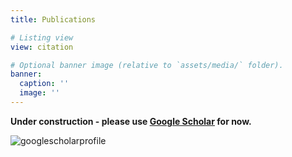 ```yaml
---
title: Publications

# Listing view
view: citation

# Optional banner image (relative to `assets/media/` folder).
banner:
  caption: ''
  image: ''
---
```


**Under construction - please use [Google Scholar](https://scholar.google.com/citations?user=Hv8jp00AAAAJ&hl=en&oi=ao) for now.**



![googlescholarprofile](https://user-images.githubusercontent.com/58483740/191804090-35149be5-d4a5-4dd9-a20a-1448eddf1622.jpg)
